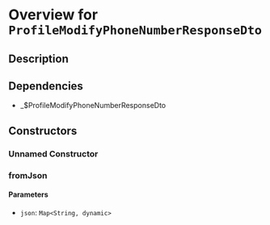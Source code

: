 # Overview for `ProfileModifyPhoneNumberResponseDto`

## Description



## Dependencies

- _$ProfileModifyPhoneNumberResponseDto

## Constructors

### Unnamed Constructor


### fromJson


#### Parameters

- `json`: `Map<String, dynamic>`
